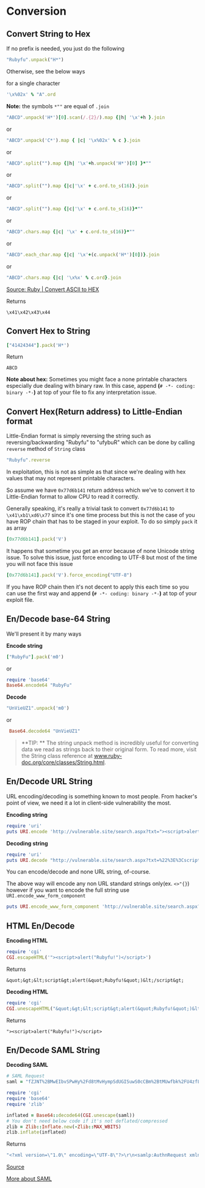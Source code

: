 # Conversion

## Convert String to Hex

If no prefix is needed, you just do the following 

```ruby
"Rubyfu".unpack("H*")
```

Otherwise, see the below ways 

for a single character
```ruby
'\x%02x' % "A".ord
```
**Note:** the symbols ```*""``` are equal of ```.join```

```ruby
"ABCD".unpack('H*')[0].scan(/.{2}/).map {|h| '\x'+h }.join
```
or
```ruby
"ABCD".unpack('C*').map { |c| '\x%02x' % c }.join
```
or
```ruby
"ABCD".split("").map {|h| '\x'+h.unpack('H*')[0] }*""
```
or
```ruby
"ABCD".split("").map {|c|'\x' + c.ord.to_s(16)}.join
```
or
```ruby
"ABCD".split("").map {|c|'\x' + c.ord.to_s(16)}*""
```
or
```ruby
"ABCD".chars.map {|c| '\x' + c.ord.to_s(16)}*""
```
or
```ruby
"ABCD".each_char.map {|c| '\x'+(c.unpack('H*')[0])}.join
```
or
```ruby
"ABCD".chars.map {|c| '\x%x' % c.ord}.join
```
[Source: Ruby | Convert ASCII to HEX][1]


Returns
```
\x41\x42\x43\x44
```



## Convert Hex to String
```ruby
["41424344"].pack('H*')
```
Return
```
ABCD
```

**Note about hex:** Sometimes you might face a none printable characters especially due dealing with binary raw. In this case, append **(**`# -*- coding: binary -*-`**)** at top of your file to fix any interpretation issue.



## Convert Hex(Return address) to Little-Endian format
Little-Endian format is simply reversing the string such as reversing/backwarding "Rubyfu" to "ufybuR" which can be done by calling `reverse` method of `String` class
```ruby
"Rubyfu".reverse
```
In exploitation, this is not as simple as that since we're dealing with hex values that may not represent printable characters.

So assume we have `0x77d6b141` return address which we've to convert it to Little-Endian format to allow CPU to read it correctly. 

Generally speaking, it's really a trivial task to convert `0x77d6b141` to `\x41\xb1\xd6\x77` since it's one time process but this is not the case of you have ROP chain that has to be staged in your exploit. To do so simply `pack` it as array

```ruby
[0x77d6b141].pack('V')
```

It happens that sometime you get an error because of none Unicode string issue. To solve this issue, just force encoding to UTF-8 but most of the time you will not face this issue

```ruby
[0x77d6b141].pack('V').force_encoding("UTF-8")
```

If you have ROP chain then it's not decent to apply this each time so you can use the first way and append **(**`# -*- coding: binary -*-`**)** at top of your exploit file.


## En/Decode base-64 String
We'll present it by many ways

**Encode string**
```ruby
["RubyFu"].pack('m0')
```
or
```ruby
require 'base64'
Base64.encode64 "RubyFu"
```

**Decode**
```ruby
"UnVieUZ1".unpack('m0')
```
or
```ruby
 Base64.decode64 "UnVieUZ1"
```
> **TIP: **
>The string unpack method is incredibly useful for converting data we read as strings back to their original form. To read more, visit the String class reference at www.ruby-doc.org/core/classes/String.html.


## En/Decode URL String
URL encoding/decoding is something known to most people. From hacker's point of view, we need it a lot in client-side vulnerability the most. 

**Encoding string**
```ruby
require 'uri'
puts URI.encode 'http://vulnerable.site/search.aspx?txt="><script>alert(/Rubyfu/.source)</script>'
```
**Decoding string**
```ruby
require 'uri'
puts URI.decode "http://vulnerable.site/search.aspx?txt=%22%3E%3Cscript%3Ealert(/Rubyfu/.source)%3C/script%3E"
```
You can encode/decode and none URL string, of-course.

The above way will encode any non URL standard strings only(ex. `<>"{}`) however if you want to encode the full string use `URI.encode_www_form_component`

```ruby
puts URI.encode_www_form_component 'http://vulnerable.site/search.aspx?txt="><script>alert(/Rubyfu/.source)</script>'
```

## HTML En/Decode

**Encoding HTML**
```ruby
require 'cgi'
CGI.escapeHTML('"><script>alert("Rubyfu!")</script>')
```
Returns 
```
&quot;&gt;&lt;script&gt;alert(&quot;Rubyfu!&quot;)&lt;/script&gt;
```

**Decoding HTML**
```ruby
require 'cgi'
CGI.unescapeHTML("&quot;&gt;&lt;script&gt;alert(&quot;Rubyfu!&quot;)&lt;/script&gt;")
```
Returns 
```
"><script>alert("Rubyfu!")</script>
```

## En/Decode SAML String


**Decoding SAML**

```ruby
# SAML Request 
saml = "fZJNT%2BMwEIbvSPwHy%2Fd8tMvHympSdUGISuwS0cCBm%2BtMUwfbk%2FU4zfLvSVMq2Euv45n3fd7xzOb%2FrGE78KTRZXwSp5yBU1hpV2f8ubyLfvJ5fn42I2lNKxZd2Lon%2BNsBBTZMOhLjQ8Y77wRK0iSctEAiKLFa%2FH4Q0zgVrceACg1ny9uMy7rCdaM2%2Bs0BWrtppK2UAdeoVjW2ruq1bevGImcvR6zpHmtJ1MHSUZAuDKU0vY7Si2h6VU5%2BiMuJuLx65az4dPql3SHBKaz1oYnEfVkWUfG4KkeBna7A%2Fxm6M14j1gZihZazBRH4MODcoKPOgl%2BB32kFz08PGd%2BG0JJIkr7v46%2BhRCaEpod17DCRivYZCkmkd4N28B3wfNyrGKP5bws9DS6PKDz%2FMpsl36Tyz%2F%2Fax1jeFmi0emcLY7C%2F8SDD0Z7dobcynHbbV3QVbcZW0TlqQemNhoqzJD%2B4%2Fn8Yw7l8AA%3D%3D"

require 'cgi'
require 'base64'
require 'zlib'

inflated = Base64::decode64(CGI.unescape(saml))
# You don't need below code if it's not deflated/compressed
zlib = Zlib::Inflate.new(-Zlib::MAX_WBITS)
zlib.inflate(inflated)

```
Returns
```ruby
"<?xml version=\"1.0\" encoding=\"UTF-8\"?>\r\n<samlp:AuthnRequest xmlns:samlp=\"urn:oasis:names:tc:SAML:2.0:protocol\" ID=\"agdobjcfikneommfjamdclenjcpcjmgdgbmpgjmo\" Version=\"2.0\" IssueInstant=\"2007-04-26T13:51:56Z\" ProtocolBinding=\"urn:oasis:names:tc:SAML:2.0:bindings:HTTP-POST\" ProviderName=\"google.com\" AssertionConsumerServiceURL=\"https://www.google.com/a/solweb.no/acs\" IsPassive=\"true\"><saml:Issuer xmlns:saml=\"urn:oasis:names:tc:SAML:2.0:assertion\">google.com</saml:Issuer><samlp:NameIDPolicy AllowCreate=\"true\" Format=\"urn:oasis:names:tc:SAML:2.0:nameid-format:unspecified\" /></samlp:AuthnRequest>\r\n"
```
[Source][2]

[More about SAML][3]

<br><br><br>
---
[1]: http://king-sabri.net/?p=2613
[2]: http://stackoverflow.com/questions/3253298/base64-decode64-in-ruby-returning-strange-results
[3]: http://dev.gettinderbox.com/2013/12/16/introduction-to-saml/
